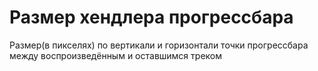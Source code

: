 # Размер хендлера прогрессбара
Размер(в пикселях) по вертикали и горизонтали точки прогрессбара между воспроизведённым и оставшимся треком
